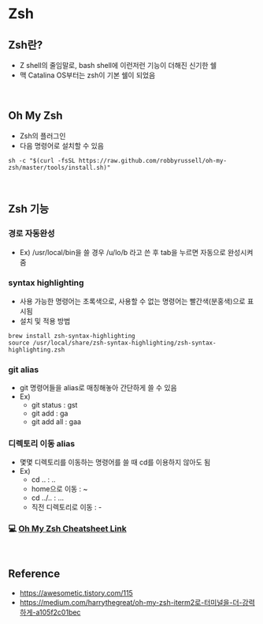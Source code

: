 # Zsh

## Zsh란?
* Z shell의 줄임말로, bash shell에 이런저런 기능이 더해진 신기한 쉘
* 맥 Catalina OS부터는 zsh이 기본 쉘이 되었음

<br>

## Oh My Zsh
* Zsh의 플러그인
* 다음 명령어로 설치할 수 있음
```shell
sh -c "$(curl -fsSL https://raw.github.com/robbyrussell/oh-my-zsh/master/tools/install.sh)"
```

<br>

## Zsh 기능
### 경로 자동완성
* Ex) /usr/local/bin을 쓸 경우 /u/lo/b 라고 쓴 후 tab을 누르면 자동으로 완성시켜줌
### syntax highlighting
* 사용 가능한 명령어는 초록색으로, 사용할 수 없는 명령어는 빨간색(분홍색)으로 표시됨
* 설치 및 적용 방법
```shell
brew install zsh-syntax-highlighting
source /usr/local/share/zsh-syntax-highlighting/zsh-syntax-highlighting.zsh
```
### git alias
* git 명령어들을 alias로 매칭해놓아 간단하게 쓸 수 있음
* Ex)
    * git status : gst
    * git add : ga
    * git add all : gaa
### 디렉토리 이동 alias
* 몇몇 디렉토리를 이동하는 명령어를 쓸 때 cd를 이용하지 않아도 됨
* Ex)
    * cd .. : ..
    * home으로 이동 : ~
    * cd ../.. : ...
    * 직전 디렉토리로 이동 : -

### 💻 [Oh My Zsh Cheatsheet Link](https://github.com/ohmyzsh/ohmyzsh/wiki/Cheatsheet)

<br>

## Reference
* <https://awesometic.tistory.com/115>
* <https://medium.com/harrythegreat/oh-my-zsh-iterm2로-터미널을-더-강력하게-a105f2c01bec>